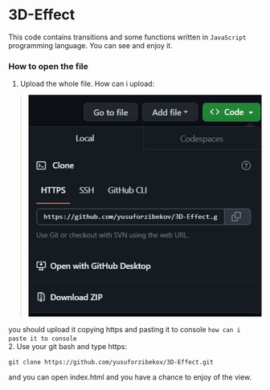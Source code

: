 # 3D-Effect
This code contains transitions and some functions written in `JavaScript` programming language. You can see and enjoy it.   

### How to open the file 

1. Upload the whole file. How can i upload:
>    <img src="/photo_2023-10-17_23-09-38.jpg">
you should upload it copying https and pasting it to console `how can i paste it to console` <br>
2. Use your git bash and type https:
```
git clone https://github.com/yusuforzibekov/3D-Effect.git
```
and you can open index.html and you have a chance to enjoy of the view.